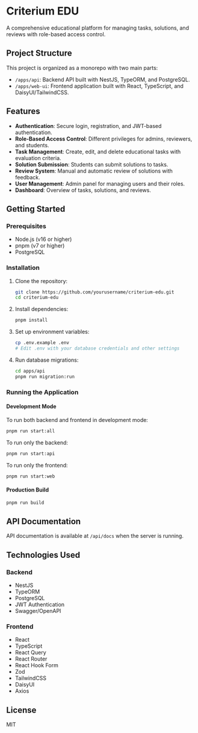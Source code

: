 # Criterium EDU

A comprehensive educational platform for managing tasks, solutions, and reviews with role-based access control.

## Project Structure

This project is organized as a monorepo with two main parts:

- `/apps/api`: Backend API built with NestJS, TypeORM, and PostgreSQL.
- `/apps/web-ui`: Frontend application built with React, TypeScript, and DaisyUI/TailwindCSS.

## Features

- **Authentication**: Secure login, registration, and JWT-based authentication.
- **Role-Based Access Control**: Different privileges for admins, reviewers, and students.
- **Task Management**: Create, edit, and delete educational tasks with evaluation criteria.
- **Solution Submission**: Students can submit solutions to tasks.
- **Review System**: Manual and automatic review of solutions with feedback.
- **User Management**: Admin panel for managing users and their roles.
- **Dashboard**: Overview of tasks, solutions, and reviews.

## Getting Started

### Prerequisites

- Node.js (v16 or higher)
- pnpm (v7 or higher)
- PostgreSQL

### Installation

1. Clone the repository:
   ```bash
   git clone https://github.com/yourusername/criterium-edu.git
   cd criterium-edu
   ```

2. Install dependencies:
   ```bash
   pnpm install
   ```

3. Set up environment variables:
   ```bash
   cp .env.example .env
   # Edit .env with your database credentials and other settings
   ```

4. Run database migrations:
   ```bash
   cd apps/api
   pnpm run migration:run
   ```

### Running the Application

#### Development Mode

To run both backend and frontend in development mode:

```bash
pnpm run start:all
```

To run only the backend:

```bash
pnpm run start:api
```

To run only the frontend:

```bash
pnpm run start:web
```

#### Production Build

```bash
pnpm run build
```

## API Documentation

API documentation is available at `/api/docs` when the server is running.

## Technologies Used

### Backend
- NestJS
- TypeORM
- PostgreSQL
- JWT Authentication
- Swagger/OpenAPI

### Frontend
- React
- TypeScript
- React Query
- React Router
- React Hook Form
- Zod
- TailwindCSS
- DaisyUI
- Axios

## License

MIT
